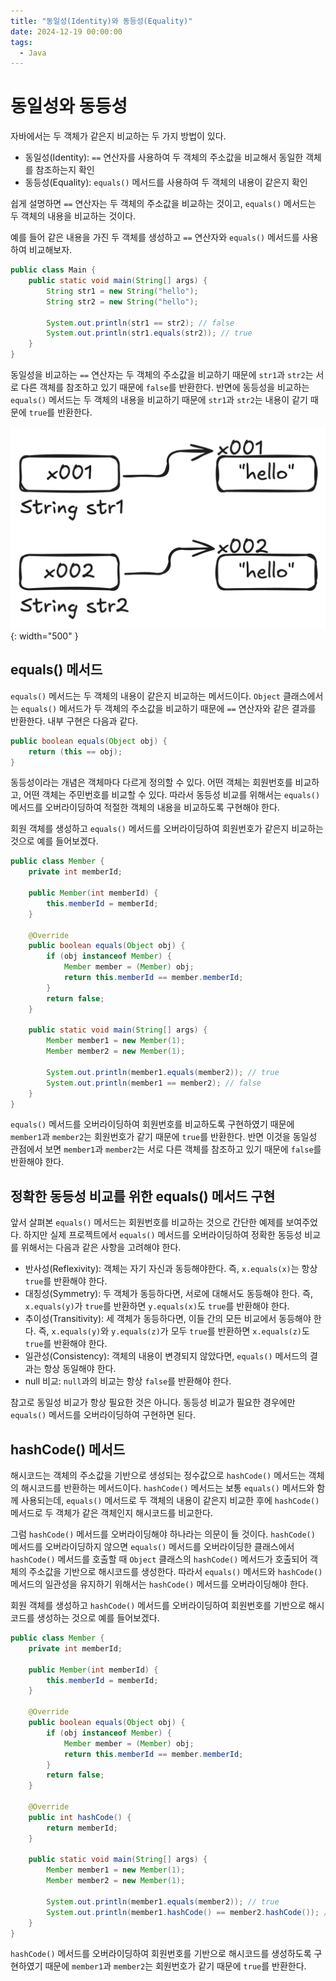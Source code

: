 ```yaml
---
title: "동일성(Identity)와 동등성(Equality)"
date: 2024-12-19 00:00:00
tags: 
  - Java
---
```


# 동일성와 동등성
자바에서는 두 객체가 같은지 비교하는 두 가지 방법이 있다.
- 동일성(Identity): `==` 연산자를 사용하여 두 객체의 주소값을 비교해서 동일한 객체를 참조하는지 확인
- 동등성(Equality): `equals()` 메서드를 사용하여 두 객체의 내용이 같은지 확인

쉽게 설명하면 `==` 연산자는 두 객체의 주소값을 비교하는 것이고, `equals()` 메서드는 두 객체의 내용을 비교하는 것이다.

예를 들어 같은 내용을 가진 두 객체를 생성하고 `==` 연산자와 `equals()` 메서드를 사용하여 비교해보자.

```java
public class Main {
    public static void main(String[] args) {
        String str1 = new String("hello");
        String str2 = new String("hello");

        System.out.println(str1 == str2); // false
        System.out.println(str1.equals(str2)); // true
    }
}
```

동일성을 비교하는 `==` 연산자는 두 객체의 주소값을 비교하기 때문에 `str1`과 `str2`는 서로 다른 객체를 참조하고 있기 때문에 `false`를 반환한다.
반면에 동등성을 비교하는 `equals()` 메서드는 두 객체의 내용을 비교하기 때문에 `str1`과 `str2`는 내용이 같기 때문에 `true`를 반환한다.

![In Java, Compare Identity & Equality](https://raw.githubusercontent.com/023-dev/023-dev.github.io/refs/heads/main/_posts/_images/java-identity-equality/java-identity-equality_1.png){: width="500" }

## equals() 메서드
`equals()` 메서드는 두 객체의 내용이 같은지 비교하는 메서드이다.
`Object` 클래스에서는 `equals()` 메서드가 두 객체의 주소값을 비교하기 때문에 `==` 연산자와 같은 결과를 반환한다.
내부 구현은 다음과 같다.

```java
public boolean equals(Object obj) {
    return (this == obj);
}
```

동등성이라는 개념은 객체마다 다르게 정의할 수 있다. 어떤 객체는 회원번호를 비교하고, 어떤 객체는 주민번호를 비교할 수 있다.
따라서 동등성 비교를 위해서는 `equals()` 메서드를 오버라이딩하여 적절한 객체의 내용을 비교하도록 구현해야 한다.

회원 객체를 생성하고 `equals()` 메서드를 오버라이딩하여 회원번호가 같은지 비교하는 것으로 예를 들어보겠다.

```java
public class Member {
    private int memberId;

    public Member(int memberId) {
        this.memberId = memberId;
    }

    @Override
    public boolean equals(Object obj) {
        if (obj instanceof Member) {
            Member member = (Member) obj;
            return this.memberId == member.memberId;
        }
        return false;
    }

    public static void main(String[] args) {
        Member member1 = new Member(1);
        Member member2 = new Member(1);

        System.out.println(member1.equals(member2)); // true
        System.out.println(member1 == member2); // false
    }
}
```

`equals()` 메서드를 오버라이딩하여 회원번호를 비교하도록 구현하였기 때문에 `member1`과 `member2`는 회원번호가 같기 때문에 `true`를 반환한다.
반면 이것을 동일성 관점에서 보면 `member1`과 `member2`는 서로 다른 객체를 참조하고 있기 때문에 `false`를 반환해야 한다.

## 정확한 동등성 비교를 위한 equals() 메서드 구현
앞서 살펴본 `equals()` 메서드는 회원번호를 비교하는 것으로 간단한 예제를 보여주었다.
하지만 실제 프로젝트에서 `equals()` 메서드를 오버라이딩하여 정확한 동등성 비교를 위해서는 다음과 같은 사항을 고려해야 한다.
- 반사성(Reflexivity): 객체는 자기 자신과 동등해야한다. 즉, `x.equals(x)`는 항상 `true`를 반환해야 한다.
- 대칭성(Symmetry): 두 객체가 동등하다면, 서로에 대해서도 동등해야 한다. 즉, `x.equals(y)`가 `true`를 반환하면 `y.equals(x)`도 `true`를 반환해야 한다.
- 추이성(Transitivity): 세 객체가 동등하다면, 이들 간의 모든 비교에서 동등해야 한다. 즉, `x.equals(y)`와 `y.equals(z)`가 모두 `true`를 반환하면 `x.equals(z)`도 `true`를 반환해야 한다.
- 일관성(Consistency): 객체의 내용이 변경되지 않았다면, `equals()` 메서드의 결과는 항상 동일해야 한다.
- null 비교: `null`과의 비교는 항상 `false`를 반환해야 한다.

참고로 동일성 비교가 항상 필요한 것은 아니다.
동등성 비교가 필요한 경우에만 `equals()` 메서드를 오버라이딩하여 구현하면 된다.

## hashCode() 메서드
해시코드는 객체의 주소값을 기반으로 생성되는 정수값으로 `hashCode()` 메서드는 객체의 해시코드를 반환하는 메서드이다.
`hashCode()` 메서드는 보통 `equals()` 메서드와 함께 사용되는데, `equals()` 메서드로 두 객체의 내용이 같은지 비교한 후에 `hashCode()` 메서드로 두 객체가 같은 객체인지 해시코드를 비교한다.

그럼 `hashCode()` 메서드를 오버라이딩해야 하나라는 의문이 들 것이다.
`hashCode()` 메서드를 오버라이딩하지 않으면 `equals()` 메서드를 오버라이딩한 클래스에서 `hashCode()` 메서드를 호출할 때 `Object` 클래스의 `hashCode()` 메서드가 호출되어 객체의 주소값을 기반으로 해시코드를 생성한다.
따라서 `equals()` 메서드와 `hashCode()` 메서드의 일관성을 유지하기 위해서는 `hashCode()` 메서드를 오버라이딩해야 한다.

회원 객체를 생성하고 `hashCode()` 메서드를 오버라이딩하여 회원번호를 기반으로 해시코드를 생성하는 것으로 예를 들어보겠다.

```java
public class Member {
    private int memberId;

    public Member(int memberId) {
        this.memberId = memberId;
    }

    @Override
    public boolean equals(Object obj) {
        if (obj instanceof Member) {
            Member member = (Member) obj;
            return this.memberId == member.memberId;
        }
        return false;
    }

    @Override
    public int hashCode() {
        return memberId;
    }

    public static void main(String[] args) {
        Member member1 = new Member(1);
        Member member2 = new Member(1);

        System.out.println(member1.equals(member2)); // true
        System.out.println(member1.hashCode() == member2.hashCode()); // true
    }
}
```

`hashCode()` 메서드를 오버라이딩하여 회원번호를 기반으로 해시코드를 생성하도록 구현하였기 때문에 `member1`과 `member2`는 회원번호가 같기 때문에 `true`를 반환한다.
